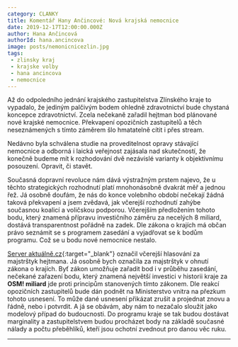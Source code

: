 ```yaml
---
category: CLANKY
title: Komentář Hany Ančincové: Nová krajská nemocnice
date: 2019-12-17T12:00:00.000Z
author: Hana Ančincová
authorId: hana.ancincova
image: posts/nemonicnicezlin.jpg
tags: 
 - zlinsky kraj 
 - krajske volby 
 - hana ancincova 
 - nemocnice
---
```


Až do odpoledního jednání krajského zastupitelstva Zlínského kraje to vypadalo, že jediným palčivým bodem ohledně zdravotnictví bude chystaná koncepce zdravotnictví. Zcela nečekaně zařadil hejtman bod plánované nové krajské nemocnice. Překvapení opozičních zastupitelů a těch neseznámených s tímto záměrem šlo hmatatelně cítit i přes stream. 

Nedávno byla schválena studie na proveditelnost opravy stávající nemocnice a odborná i laická veřejnost zajásala nad skutečností, že konečně budeme mít k rozhodování dvě  nezávislé varianty k objektivnímu posouzení. Opravit, či stavět. 

Současná dopravní revoluce nám dává výstražným prstem najevo, že u těchto strategických rozhodnutí platí mnohonásobně dvakrát měř a jednou řež. Já osobně doufám, že nás do konce volebního období nečekají žádná taková překvapení a jsem zvědavá, jak včerejší rozhodnutí zahýbe současnou koalicí a voličskou podporou. Včerejším předložením tohoto bodu, který znamená přípravu investičního záměru za necelých 8 miliard, dostává transparentnost pořádně na zadek. Dle zákona o krajích má občan právo seznámit se s programem zasedání a vyjadřovat se k bodům programu. Což se u bodu nové nemocnice nestalo.   

[Server aktuálně.cz](https://zpravy.aktualne.cz/domaci/zastupitele-zlinskeho-kraje-schvalili-stavbu-nove-nemocnice/r~cbacf084202411ea88f50cc47ab5f122){:target="_blank"} označil včerejší hlasování za majstrštyk hejtmana. Já osobně bych označila za majstrštyk v ohnutí zákona o krajích. Byť zákon umožňuje zařadit bod i v průběhu zasedání, nečekané zařazení bodu, který znamená největší investici v historii kraje za **OSM! miliard** jde proti principům stanovených tímto zákonem. Dle reakcí opozičních zastupitelů bude dán podnět na Ministerstvo vnitra na přezkum tohoto usnesení. To může dané usnesení přikázat zrušit a projednat znovu a řádně, nebo i potvrdit. A já se obávám, aby nám to nezačalo sloužit jako modelový případ do budoucnosti. Do programu kraje se tak budou dostávat marginality a zastupitelstvem budou procházet body na základě současné nálady a počtu přeběhlíků, kteří jsou ochotní zvednout pro danou věc ruku.

- - -
